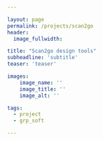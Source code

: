 ```yaml
---

layout: page
permalink: /projects/scan2go
header:
  image_fullwidth: 

title: "Scan2go design tools"
subheadline: 'subtitle'
teaser: 'teaser'

images:
    image_name: ''
    image_title: ''
    image_alt: ''  

tags: 
  - project
  - grp_soft

---
```

